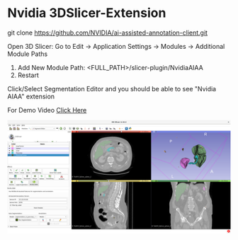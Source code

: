 # Nvidia 3DSlicer-Extension
git clone https://github.com/NVIDIA/ai-assisted-annotation-client.git

Open 3D Slicer: Go to Edit -> Application Settings -> Modules -> Additional Module Paths
   1) Add New Module Path: <FULL_PATH>/slicer-plugin/NvidiaAIAA 
   2) Restart

Click/Select Segmentation Editor and you should be able to see "Nvidia AIAA" extension

For Demo Video [Click Here](https://drive.google.com/open?id=1cQgCBl4v3OqI3Hh8hzMvR01xiEBO2GLE)

![Alt text](snapshot.png?raw=true "NVIDIA In Action")
